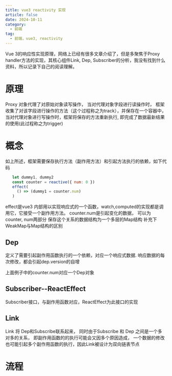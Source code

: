 ```yaml
---
title: vue3 reactivity 实现
article: false
date: 2024-10-11
category:
  - 前端
tag:
  - 前端，vue3, reactivity
---
```


Vue 3的响应性实现原理，网络上已经有很多文章介绍了，但是多聚焦于Proxy handler方法的实现，其核心组件Link, Dep, Subscriber的分析，我没有找到什么资料，所以记录下自己的阅读理解。

# 原理

Proxy 对象代理了对原始对象读写操作， 当对代理对象字段进行读操作时， 框架收集了对该字段进行操作的方法（这个过程称之为track），并保存在一个容器中，当对代理对象进行写操作时，框架将保存的方法重新执行, 即完成了数据最新结果的使用(此过程称之为trigger)


# 概念
 如上所述，框架需要保存执行方法（副作用方法）和引起方法执行的依赖，如下代码
 ```js
    let dummy1, dummy2
    const counter = reactive({ num: 0 })
    effect(
      () => (dummy1 = counter.num)
    )
 ```
 effect是vue3 内部用以实现响应式的一个函数，watch,computed的实现都是调用它，它接受一个副作用方法。
 counter.num是引起变化的数据， 可以为counter, num两部分
 保存这个关系的数据结构为一个多层的Map结构
 补充下WeakMap与Map结构的区别

## Dep
定义了需要引起副作用函数执行的一个依赖，对应一个响应式数据. 响应数据的每次修改，都会引起dep.version的自增

上面例子中的counter.num对应一个Dep对象
## Subscriber--ReactEffect
Subscriber接口，与副作用函数对应，ReactEffect为此接口的实现

## Link
Link 将 Dep和Subscribe联系起来， 同时由于Subscribe 和 Dep 之间是一个多对多的关系， 即副作用函数的的执行可能会又因多个原因造成， 一个数据的修改也可能引起多个副作用函数的执行，因此Link被设计为双向链表节点


# 流程
